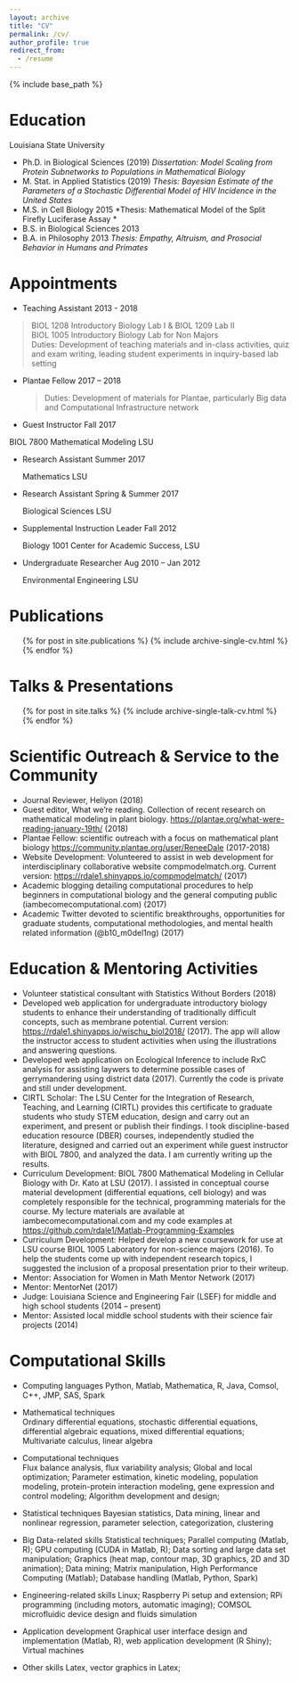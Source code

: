 ```yaml
---
layout: archive
title: "CV"
permalink: /cv/
author_profile: true
redirect_from:
  - /resume
---
```


{% include base_path %}

Education
======
Louisiana State University								
* Ph.D. in Biological Sciences (2019)
*Dissertation: Model Scaling from Protein Subnetworks to Populations in Mathematical Biology*
* M. Stat. in Applied Statistics (2019)
*Thesis: Bayesian Estimate of the Parameters of a Stochastic Differential Model of HIV Incidence in the United States*
* M.S. in Cell Biology									        	2015
	*Thesis: Mathematical Model of the Split Firefly Luciferase Assay	*	
* B.S. in Biological Sciences							    		2013
* B.A. in Philosophy									          	2013
*Thesis: Empathy, Altruism, and Prosocial Behavior in Humans and Primates*


Appointments
======
* Teaching Assistant 2013 - 2018 

>  BIOL 1208 Introductory Biology Lab I & BIOL 1209 Lab II				    
BIOL 1005 Introductory Biology Lab for Non Majors				    	    
Duties: Development of teaching materials and in-class activities, quiz and exam writing, leading student experiments in inquiry-based lab setting 

* Plantae Fellow							                                  	 2017 – 2018

	 >Duties: Development of materials for Plantae, particularly Big data and Computational Infrastructure network 
    
* Guest Instructor									                                Fall 2017 

 BIOL 7800 Mathematical Modeling 							                  LSU
  
* Research Assistant 									                              Summer 2017 

  Mathematics 										                                LSU
  
* Research Assistant 							                                  Spring & Summer 2017 

  Biological Sciences						                        			    LSU
  
* Supplemental Instruction Leader 		             					        Fall 2012 

  Biology 1001 						                                        Center for Academic Success, LSU
  
* Undergraduate Researcher 						                              Aug 2010 – Jan 2012 

  Environmental Engineering 								                      LSU

Publications
======
  <ul>{% for post in site.publications %}
    {% include archive-single-cv.html %}
  {% endfor %}</ul>
  
Talks & Presentations
======
  <ul>{% for post in site.talks %}
    {% include archive-single-talk-cv.html %}
  {% endfor %}</ul>
  

  
Scientific Outreach & Service to the Community
======
* Journal Reviewer, Heliyon (2018)
* Guest editor, What we’re reading. Collection of recent research on mathematical modeling in plant biology. https://plantae.org/what-were-reading-january-19th/ (2018)
* Plantae Fellow: scientific outreach with a focus on mathematical plant biology https://community.plantae.org/user/ReneeDale (2017-2018)
* Website Development: Volunteered to assist in web development for interdisciplinary collaborative website compmodelmatch.org. Current version: https://rdale1.shinyapps.io/compmodelmatch/ (2017)
* Academic blogging detailing computational procedures to help beginners in computational biology and the general computing public (iambecomecomputational.com) (2017)
* Academic Twitter devoted to scientific breakthroughs, opportunities for graduate students, computational methodologies, and mental health related information (@b10_m0del1ng) (2017)

Education & Mentoring Activities
======
* Volunteer statistical consultant with Statistics Without Borders (2018)
* Developed web application for undergraduate introductory biology students to enhance their understanding of traditionally difficult concepts, such as membrane potential. Current version: https://rdale1.shinyapps.io/wischu_biol2018/ (2017). The app will allow the instructor access to student activities when using the illustrations and answering questions.
* Developed web application on Ecological Inference to include RxC analysis for assisting laywers to determine possible cases of gerrymandering using district data (2017). Currently the code is private and still under development. 
* CIRTL Scholar: The LSU Center for the Integration of Research, Teaching, and Learning (CIRTL) provides this certificate to graduate students who study STEM education, design and carry out an experiment, and present or publish their findings. I took discipline-based education resource (DBER) courses, independently studied the literature, designed and carried out an experiment while guest instructor with BIOL 7800, and analyzed the data. I am currently writing up the results.
* Curriculum Development: BIOL 7800 Mathematical Modeling in Cellular Biology with Dr. Kato at LSU (2017). I assisted in conceptual course material development (differential equations, cell biology) and was completely responsible for the technical, programming materials for the course. My lecture materials are available at iambecomecomputational.com and my code examples at https://github.com/rdale1/Matlab-Programming-Examples 
* Curriculum Development: Helped develop a new coursework for use at LSU course BIOL 1005 Laboratory for non-science majors (2016). To help the students come up with independent research topics, I suggested the inclusion of a proposal presentation prior to their writeup. 
* Mentor: Association for Women in Math Mentor Network (2017)
* Mentor: MentorNet (2017)
* Judge: Louisiana Science and Engineering Fair (LSEF) for middle and high school students (2014 – present)
* Mentor: Assisted local middle school students with their science fair projects (2014)


Computational Skills
======
* Computing languages                                                                                                                       Python, Matlab, Mathematica, R, Java, Comsol, C++, JMP, SAS, Spark

* Mathematical techniques                                     	                                                             
    Ordinary differential equations, stochastic differential equations, differential algebraic equations, mixed differential equations; Multivariate calculus, linear algebra

* Computational techniques								                
    Flux balance analysis, flux variability analysis; Global and local optimization; Parameter estimation, kinetic modeling, population modeling, protein-protein interaction modeling, gene expression and control modeling; Algorithm development and design; 
    
* Statistical techniques                                                                                                                      Bayesian statistics, Data mining, linear and nonlinear regression, parameter selection, categorization, clustering 

* Big Data-related skills
	Statistical techniques; Parallel computing (Matlab, R); GPU computing (CUDA in Matlab, R); Data sorting and large data set       manipulation; Graphics (heat map, contour map, 3D graphics, 2D and 3D animation); Data mining; Matrix manipulation, High Performance Computing (Matlab); Database handling (Matlab, Python, Spark)
  
* Engineering-related skills
	Linux; Raspberry Pi setup and extension; RPi programming (including motors, automatic imaging); COMSOL microfluidic device design and fluids simulation
  
* Application development
	Graphical user interface design and implementation (Matlab, R), web application development (R Shiny); Virtual machines
  
* Other skills                                                                                                                             Latex, vector graphics in Latex; 

